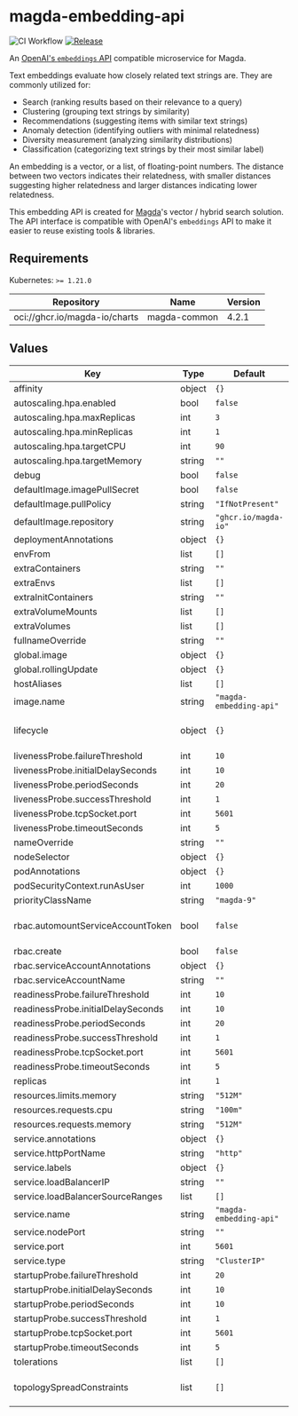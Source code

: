 # magda-embedding-api

![CI Workflow](https://github.com/magda-io/magda-embedding-api/workflows/Main%20CI%20Workflow/badge.svg?branch=main) [![Release](https://img.shields.io/github/release/magda-io/magda-embedding-api.svg)](https://github.com/magda-io/magda-embedding-api/releases)

An [OpenAI's `embeddings` API](https://platform.openai.com/docs/api-reference/embeddings/create) compatible microservice for Magda.

Text embeddings evaluate how closely related text strings are. They are commonly utilized for:

- Search (ranking results based on their relevance to a query)
- Clustering (grouping text strings by similarity)
- Recommendations (suggesting items with similar text strings)
- Anomaly detection (identifying outliers with minimal relatedness)
- Diversity measurement (analyzing similarity distributions)
- Classification (categorizing text strings by their most similar label)

An embedding is a vector, or a list, of floating-point numbers. The distance between two vectors indicates their relatedness, with smaller distances suggesting higher relatedness and larger distances indicating lower relatedness.

This embedding API is created for [Magda](https://github.com/magda-io/magda)'s vector / hybrid search solution. The API interface is compatible with OpenAI's `embeddings` API to make it easier to reuse existing tools & libraries.

## Requirements

Kubernetes: `>= 1.21.0`

| Repository | Name | Version |
|------------|------|---------|
| oci://ghcr.io/magda-io/charts | magda-common | 4.2.1 |

## Values

| Key | Type | Default | Description |
|-----|------|---------|-------------|
| affinity | object | `{}` |  |
| autoscaling.hpa.enabled | bool | `false` |  |
| autoscaling.hpa.maxReplicas | int | `3` |  |
| autoscaling.hpa.minReplicas | int | `1` |  |
| autoscaling.hpa.targetCPU | int | `90` |  |
| autoscaling.hpa.targetMemory | string | `""` |  |
| debug | bool | `false` |  |
| defaultImage.imagePullSecret | bool | `false` |  |
| defaultImage.pullPolicy | string | `"IfNotPresent"` |  |
| defaultImage.repository | string | `"ghcr.io/magda-io"` |  |
| deploymentAnnotations | object | `{}` |  |
| envFrom | list | `[]` |  |
| extraContainers | string | `""` |  |
| extraEnvs | list | `[]` |  |
| extraInitContainers | string | `""` |  |
| extraVolumeMounts | list | `[]` |  |
| extraVolumes | list | `[]` |  |
| fullnameOverride | string | `""` |  |
| global.image | object | `{}` |  |
| global.rollingUpdate | object | `{}` |  |
| hostAliases | list | `[]` |  |
| image.name | string | `"magda-embedding-api"` |  |
| lifecycle | object | `{}` | pod lifecycle policies as outlined here: https://kubernetes.io/docs/concepts/containers/container-lifecycle-hooks/#container-hooks |
| livenessProbe.failureThreshold | int | `10` |  |
| livenessProbe.initialDelaySeconds | int | `10` |  |
| livenessProbe.periodSeconds | int | `20` |  |
| livenessProbe.successThreshold | int | `1` |  |
| livenessProbe.tcpSocket.port | int | `5601` |  |
| livenessProbe.timeoutSeconds | int | `5` |  |
| nameOverride | string | `""` |  |
| nodeSelector | object | `{}` |  |
| podAnnotations | object | `{}` |  |
| podSecurityContext.runAsUser | int | `1000` |  |
| priorityClassName | string | `"magda-9"` |  |
| rbac.automountServiceAccountToken | bool | `false` | Controls whether or not the Service Account token is automatically mounted to /var/run/secrets/kubernetes.io/serviceaccount |
| rbac.create | bool | `false` |  |
| rbac.serviceAccountAnnotations | object | `{}` |  |
| rbac.serviceAccountName | string | `""` |  |
| readinessProbe.failureThreshold | int | `10` |  |
| readinessProbe.initialDelaySeconds | int | `10` |  |
| readinessProbe.periodSeconds | int | `20` |  |
| readinessProbe.successThreshold | int | `1` |  |
| readinessProbe.tcpSocket.port | int | `5601` |  |
| readinessProbe.timeoutSeconds | int | `5` |  |
| replicas | int | `1` |  |
| resources.limits.memory | string | `"512M"` |  |
| resources.requests.cpu | string | `"100m"` |  |
| resources.requests.memory | string | `"512M"` |  |
| service.annotations | object | `{}` |  |
| service.httpPortName | string | `"http"` |  |
| service.labels | object | `{}` |  |
| service.loadBalancerIP | string | `""` |  |
| service.loadBalancerSourceRanges | list | `[]` |  |
| service.name | string | `"magda-embedding-api"` |  |
| service.nodePort | string | `""` |  |
| service.port | int | `5601` |  |
| service.type | string | `"ClusterIP"` |  |
| startupProbe.failureThreshold | int | `20` |  |
| startupProbe.initialDelaySeconds | int | `10` |  |
| startupProbe.periodSeconds | int | `10` |  |
| startupProbe.successThreshold | int | `1` |  |
| startupProbe.tcpSocket.port | int | `5601` |  |
| startupProbe.timeoutSeconds | int | `5` |  |
| tolerations | list | `[]` |  |
| topologySpreadConstraints | list | `[]` | This is the pod topology spread constraints https://kubernetes.io/docs/concepts/workloads/pods/pod-topology-spread-constraints/ |